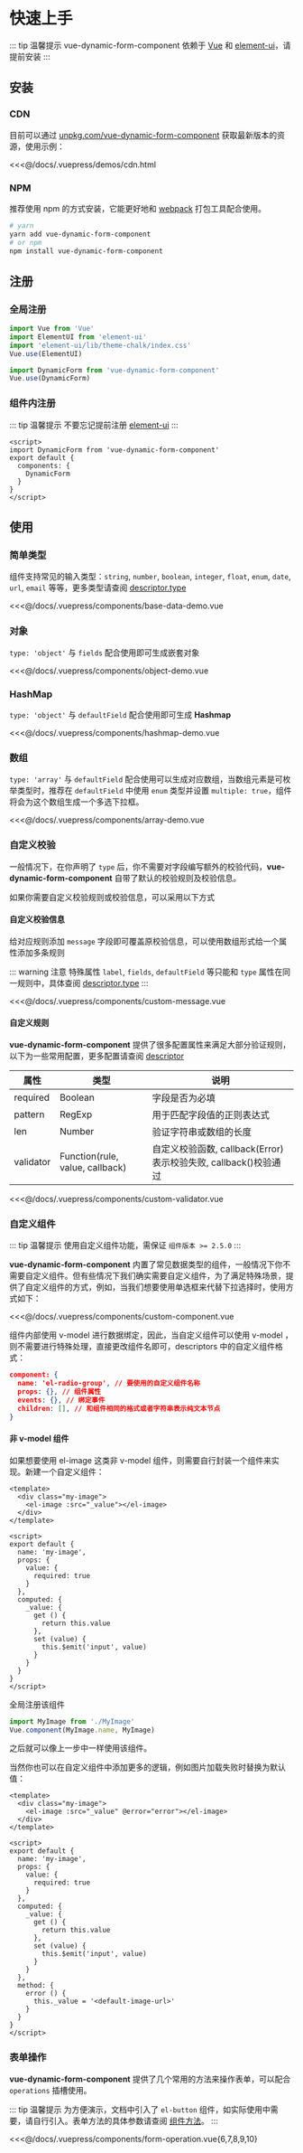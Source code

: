 # 快速上手

::: tip 温馨提示
vue-dynamic-form-component 依赖于 [Vue](https://vuejs.org/) 和 [element-ui](https://element.faas.ele.me)，请提前安装
:::

## 安装

### CDN

目前可以通过 [unpkg.com/vue-dynamic-form-component](https://unpkg.com/vue-dynamic-form-component/) 获取最新版本的资源，使用示例：

<<<@/docs/.vuepress/demos/cdn.html



### NPM

推荐使用 npm 的方式安装，它能更好地和 [webpack](https://webpack.js.org/) 打包工具配合使用。

``` bash
# yarn
yarn add vue-dynamic-form-component
# or npm
npm install vue-dynamic-form-component
```



## 注册

### 全局注册

``` js
import Vue from 'Vue'
import ElementUI from 'element-ui'
import 'element-ui/lib/theme-chalk/index.css'
Vue.use(ElementUI)

import DynamicForm from 'vue-dynamic-form-component'
Vue.use(DynamicForm)
```

### 组件内注册

::: tip 温馨提示
不要忘记提前注册  [element-ui](https://element.faas.ele.me)
:::

``` vue
<script>
import DynamicForm from 'vue-dynamic-form-component'
export default {
  components: {
    DynamicForm
  }
}
</script>
```

## 使用

### 简单类型

组件支持常见的输入类型：`string`, `number`, `boolean`, `integer`, `float`, `enum`, `date`, `url`,  `email` 等等，更多类型请查阅 [descriptor.type](/zh/api/descriptors/#type)

<code-demo name="base-data-demo" lang="zh_CN"></code-demo>

<<<@/docs/.vuepress/components/base-data-demo.vue

### 对象

 `type: 'object'` 与 `fields` 配合使用即可生成嵌套对象

<code-demo name="object-demo" lang="zh_CN"></code-demo>

<<<@/docs/.vuepress/components/object-demo.vue

### HashMap

`type: 'object'` 与 `defaultField` 配合使用即可生成 **Hashmap**

<code-demo name="hashmap-demo" lang="zh_CN"></code-demo>

<<<@/docs/.vuepress/components/hashmap-demo.vue

### 数组

`type: 'array'` 与 `defaultField` 配合使用可以生成对应数组，当数组元素是可枚举类型时，推荐在 `defaultField` 中使用 `enum` 类型并设置 `multiple: true`，组件将会为这个数组生成一个多选下拉框。

<code-demo name="array-demo" lang="zh_CN"></code-demo>

<<<@/docs/.vuepress/components/array-demo.vue

### 自定义校验

一般情况下，在你声明了 `type` 后，你不需要对字段编写额外的校验代码，**vue-dynamic-form-component** 自带了默认的校验规则及校验信息。

如果你需要自定义校验规则或校验信息，可以采用以下方式

#### 自定义校验信息

给对应规则添加 `message` 字段即可覆盖原校验信息，可以使用数组形式给一个属性添加多条规则

::: warning 注意
特殊属性 `label`, `fields`, `defaultField` 等只能和 `type` 属性在同一规则中，具体查阅 [descriptor.type](/zh/api/descriptors/#type)
:::

<code-demo name="custom-message" lang="zh_CN"></code-demo>

<<<@/docs/.vuepress/components/custom-message.vue

#### 自定义规则

**vue-dynamic-form-component** 提供了很多配置属性来满足大部分验证规则，以下为一些常用配置，更多配置请查阅 [descriptor](/zh/api/descriptors/#descriptor)

| 属性      | 类型                            | 说明                                                         |
| --------- | ------------------------------- | ------------------------------------------------------------ |
| required  | Boolean                         | 字段是否为必填                                               |
| pattern   | RegExp                          | 用于匹配字段值的正则表达式                                   |
| len       | Number                          | 验证字符串或数组的长度                                       |
| validator | Function(rule, value, callback) | 自定义校验函数, callback(Error)表示校验失败, callback()校验通过 |

<code-demo name="custom-validator" lang="zh_CN"></code-demo>

<<<@/docs/.vuepress/components/custom-validator.vue

### 自定义组件

::: tip 温馨提示
使用自定义组件功能，需保证 `组件版本 >= 2.5.0`
:::

**vue-dynamic-form-component** 内置了常见数据类型的组件，一般情况下你不需要自定义组件。但有些情况下我们确实需要自定义组件，为了满足特殊场景，提供了自定义组件的方式，例如，当我们想要使用单选框来代替下拉选择时，使用方式如下：

<code-demo name="custom-component" lang="zh_CN"></code-demo>

<<<@/docs/.vuepress/components/custom-component.vue

组件内部使用 v-model 进行数据绑定，因此，当自定义组件可以使用 v-model ，则不需要进行特殊处理，直接更改组件名即可，descriptors 中的自定义组件格式：

``` json
component: {
  name: 'el-radio-group', // 要使用的自定义组件名称
  props: {}, // 组件属性
  events: {}, // 绑定事件
  children: [], // 和组件相同的格式或者字符串表示纯文本节点
}
```

#### 非 v-model 组件

如果想要使用 el-image 这类非 v-model 组件，则需要自行封装一个组件来实现。新建一个自定义组件：

``` vue
<template>
  <div class="my-image">
    <el-image :src="_value"></el-image>
  </div>
</template>

<script>
export default {
  name: 'my-image',
  props: {
    value: {
      required: true
    }
  },
  computed: {
    _value: {
      get () {
        return this.value
      },
      set (value) {
        this.$emit('input', value)
      }
    }
  }
}
</script>
```

全局注册该组件

``` js
import MyImage from './MyImage'
Vue.component(MyImage.name, MyImage)
```

之后就可以像上一步中一样使用该组件。

当然你也可以在自定义组件中添加更多的逻辑，例如图片加载失败时替换为默认值：

``` vue
<template>
  <div class="my-image">
    <el-image :src="_value" @error="error"></el-image>
  </div>
</template>

<script>
export default {
  name: 'my-image',
  props: {
    value: {
      required: true
    }
  },
  computed: {
    _value: {
      get () {
        return this.value
      },
      set (value) {
        this.$emit('input', value)
      }
    }
  },
  method: {
    error () {
      this._value = '<default-image-url>'
    }
  }
}
</script>
```

### 表单操作

**vue-dynamic-form-component** 提供了几个常用的方法来操作表单，可以配合 `operations` 插槽使用。

::: tip 温馨提示
为方便演示，文档中引入了 `el-button` 组件，如实际使用中需要，请自行引入。表单方法的具体参数请查阅 [组件方法](/zh/api/dynamic-form/#方法)。
:::

<code-demo name="form-operation" lang="zh_CN"></code-demo>

<<<@/docs/.vuepress/components/form-operation.vue{6,7,8,9,10}

